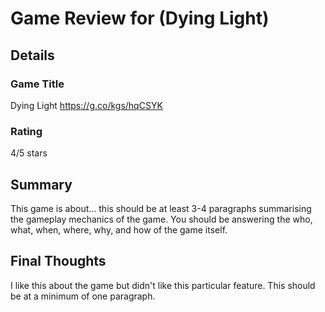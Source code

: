 # Game Review for (Dying Light)

## Details

### Game Title
Dying Light https://g.co/kgs/hqCSYK

### Rating
4/5 stars

## Summary
This game is about... this should be at least 3-4 paragraphs summarising the gameplay mechanics of the game. You should be answering the who, what, when, where, why, and how of the game itself.

## Final Thoughts
I like this about the game but didn't like this particular feature. This should be at a minimum of one paragraph.
